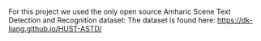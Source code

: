 For this  project we used the only open source Amharic Scene Text Detection and Recognition dataset:
The dataset is found here: https://dk-liang.github.io/HUST-ASTD/
